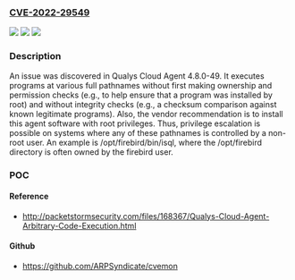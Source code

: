 ### [CVE-2022-29549](https://cve.mitre.org/cgi-bin/cvename.cgi?name=CVE-2022-29549)
![](https://img.shields.io/static/v1?label=Product&message=n%2Fa&color=blue)
![](https://img.shields.io/static/v1?label=Version&message=n%2Fa&color=blue)
![](https://img.shields.io/static/v1?label=Vulnerability&message=n%2Fa&color=brighgreen)

### Description

An issue was discovered in Qualys Cloud Agent 4.8.0-49. It executes programs at various full pathnames without first making ownership and permission checks (e.g., to help ensure that a program was installed by root) and without integrity checks (e.g., a checksum comparison against known legitimate programs). Also, the vendor recommendation is to install this agent software with root privileges. Thus, privilege escalation is possible on systems where any of these pathnames is controlled by a non-root user. An example is /opt/firebird/bin/isql, where the /opt/firebird directory is often owned by the firebird user.

### POC

#### Reference
- http://packetstormsecurity.com/files/168367/Qualys-Cloud-Agent-Arbitrary-Code-Execution.html

#### Github
- https://github.com/ARPSyndicate/cvemon


